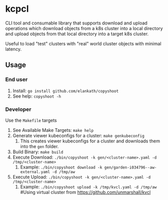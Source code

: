 # kcpcl
CLI tool and consumable library that supports download and upload operations which download objects from a k8s cluster into a local directory and upload objects from that local directory into a target k8s cluster. 

Useful to load  "test" clusters with "real" world cluster objects with minimal latency.


## Usage

### End user

1. Install: `go install github.com/elankath/copyshoot`
2. See help: `copyshoot -h`


### Developer

Use the `Makefile` targets

1. See Available Make Targets:  `make help`
1. Generate viewer kubeconfigs for a cluster: `make genkubeconfig`
   1. This creates viewer kubeconfigs for a cluster and downloads them into the `gen` folder.
1. Build Binary: `make build`
1. Execute Download: `./bin/copyshoot -k gen/<cluster-name>.yaml -d /tmp/<cluster-name>`
   1. Example: `./bin/copyshoot download -k gen/garden-i034796--aw-external.yaml -d /tmp/aw`
1. Execute Upload: `./bin/copyshoot -k gen/<cluster-name>.yaml -d /tmp/<cluster-name>`
   1. Example: `./bin/copyshoot upload -k /tmp/kvcl.yaml -d /tmp/aw` #Using virtual cluster from https://github.com/unmarshall/kvcl
